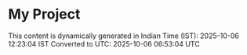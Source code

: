 # My Project

This content is dynamically generated in Indian Time (IST): 2025-10-06 12:23:04 IST
Converted to UTC: 2025-10-06 06:53:04 UTC

